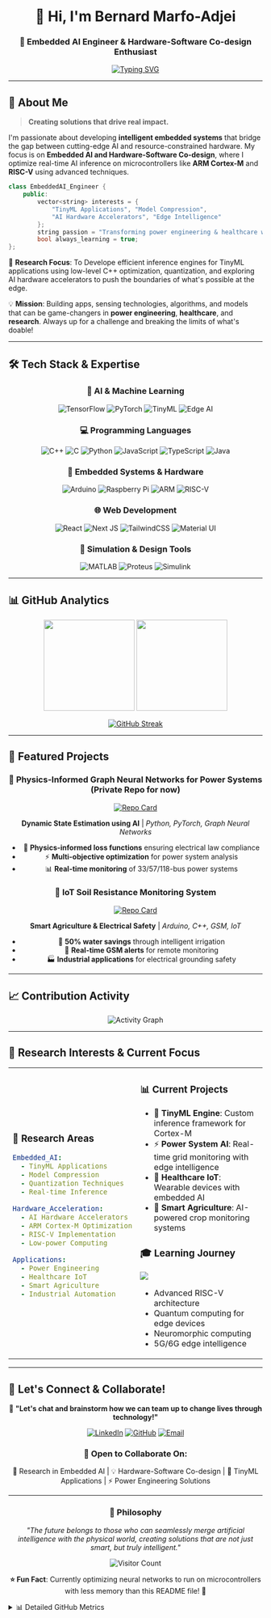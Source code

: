 <div align="center">
  
# 👋 Hi, I'm Bernard Marfo-Adjei

### 🚀 Embedded AI Engineer & Hardware-Software Co-design Enthusiast

[![Typing SVG](https://readme-typing-svg.herokuapp.com?font=Fira+Code&weight=500&size=22&pause=1000&color=00D4FF&center=true&vCenter=true&width=600&lines=Pushing+the+boundaries+of+edge+intelligence;Optimizing+AI+for+microcontrollers;Building+real-world+IoT+solutions;Hardware-Software+Co-design+Researcher)](https://git.io/typing-svg)

</div>

---

## 🎯 About Me

> **Creating solutions that drive real impact.**

I'm passionate about developing **intelligent embedded systems** that bridge the gap between cutting-edge AI and resource-constrained hardware. My focus is on **Embedded AI and Hardware-Software Co-design**, where I optimize real-time AI inference on microcontrollers like **ARM Cortex-M** and **RISC-V** using advanced techniques.

```cpp
class EmbeddedAI_Engineer {
    public:
        vector<string> interests = {
            "TinyML Applications", "Model Compression", 
            "AI Hardware Accelerators", "Edge Intelligence"
        };
        string passion = "Transforming power engineering & healthcare with AI";
        bool always_learning = true;
};
```

🔬 **Research Focus**: To Develope efficient inference engines for TinyML applications using low-level C++ optimization, quantization, and exploring AI hardware accelerators to push the boundaries of what's possible at the edge.

💡 **Mission**: Building apps, sensing technologies, algorithms, and models that can be game-changers in **power engineering**, **healthcare**, and **research**. Always up for a challenge and breaking the limits of what's doable!

---

## 🛠️ Tech Stack & Expertise

<div align="center">

### 🧠 AI & Machine Learning
![TensorFlow](https://img.shields.io/badge/TensorFlow-%23FF6F00.svg?style=for-the-badge&logo=TensorFlow&logoColor=white)
![PyTorch](https://img.shields.io/badge/PyTorch-%23EE4C2C.svg?style=for-the-badge&logo=PyTorch&logoColor=white)
![TinyML](https://img.shields.io/badge/TinyML-4285F4?style=for-the-badge&logo=googleassistant&logoColor=white)
![Edge AI](https://img.shields.io/badge/Edge_AI-00979D?style=for-the-badge&logo=nvidia&logoColor=white)

### 💻 Programming Languages
![C++](https://img.shields.io/badge/c++-%2300599C.svg?style=for-the-badge&logo=c%2B%2B&logoColor=white)
![C](https://img.shields.io/badge/c-%2300599C.svg?style=for-the-badge&logo=c&logoColor=white)
![Python](https://img.shields.io/badge/python-3670A0?style=for-the-badge&logo=python&logoColor=ffdd54)
![JavaScript](https://img.shields.io/badge/javascript-%23323330.svg?style=for-the-badge&logo=javascript&logoColor=%23F7DF1E)
![TypeScript](https://img.shields.io/badge/typescript-%23007ACC.svg?style=for-the-badge&logo=typescript&logoColor=white)
![Java](https://img.shields.io/badge/java-%23ED8B00.svg?style=for-the-badge&logo=openjdk&logoColor=white)

### 🔧 Embedded Systems & Hardware
![Arduino](https://img.shields.io/badge/-Arduino-00979D?style=for-the-badge&logo=Arduino&logoColor=white)
![Raspberry Pi](https://img.shields.io/badge/-RaspberryPi-C51A4A?style=for-the-badge&logo=Raspberry-Pi)
![ARM](https://img.shields.io/badge/ARM_Cortex_M-0091BD?style=for-the-badge&logo=arm&logoColor=white)
![RISC-V](https://img.shields.io/badge/RISC--V-283272?style=for-the-badge&logo=riscv&logoColor=white)

### 🌐 Web Development
![React](https://img.shields.io/badge/react-%2320232a.svg?style=for-the-badge&logo=react&logoColor=%2361DAFB)
![Next JS](https://img.shields.io/badge/Next-black?style=for-the-badge&logo=next.js&logoColor=white)
![TailwindCSS](https://img.shields.io/badge/tailwindcss-%2338B2AC.svg?style=for-the-badge&logo=tailwind-css&logoColor=white)
![Material UI](https://img.shields.io/badge/materialui-%230081CB.svg?style=for-the-badge&logo=material-ui&logoColor=white)

### 🔬 Simulation & Design Tools
![MATLAB](https://img.shields.io/badge/MATLAB-0076A8?style=for-the-badge&logo=mathworks&logoColor=white)
![Proteus](https://img.shields.io/badge/Proteus-1f4e79?style=for-the-badge&logo=proteus&logoColor=white)
![Simulink](https://img.shields.io/badge/Simulink-0076A8?style=for-the-badge&logo=mathworks&logoColor=white)

</div>

---

## 📊 GitHub Analytics

<div align="center">
  
<img height="180em" src="https://github-readme-stats.vercel.app/api?username=bengentle10&show_icons=true&theme=radical&include_all_commits=true&count_private=true"/>
<img height="180em" src="https://github-readme-stats.vercel.app/api/top-langs/?username=bengentle10&layout=compact&langs_count=8&theme=radical"/>

</div>

<div align="center">
  
[![GitHub Streak](https://streak-stats.demolab.com/?user=bengentle10&theme=radical)](https://git.io/streak-stats)

</div>

---

## 🚀 Featured Projects

<div align="center">

### 🔬 Physics-Informed Graph Neural Networks for Power Systems (Private Repo for now)
[![Repo Card](https://github-readme-stats.vercel.app/api/pin/?username=bengentle10&repo=Physics_Informed_Machine_Learning&theme=radical)](https://github.com/bengentle10/Physics_Informed_Machine_Learning)

**Dynamic State Estimation using AI** | *Python, PyTorch, Graph Neural Networks*
- 🧠 **Physics-informed loss functions** ensuring electrical law compliance
- ⚡ **Multi-objective optimization** for power system analysis
- 📊 **Real-time monitoring** of 33/57/118-bus power systems

### 📡 IoT Soil Resistance Monitoring System
[![Repo Card](https://github-readme-stats.vercel.app/api/pin/?username=bengentle10&repo=Remote-Soil-Resistance-Monitoring&theme=radical)](https://github.com/bengentle10/Soil-Resistance-Monitor)

**Smart Agriculture & Electrical Safety** | *Arduino, C++, GSM, IoT*
- 🌱 **50% water savings** through intelligent irrigation
- 📱 **Real-time GSM alerts** for remote monitoring
- 🏭 **Industrial applications** for electrical grounding safety

</div>

---

## 📈 Contribution Activity

<div align="center">

![Activity Graph](https://github-readme-activity-graph.vercel.app/graph?username=bengentle10&theme=react-dark&area=true&hide_border=true)

</div>

---

## 🎯 Research Interests & Current Focus

<table>
<tr>
<td width="50%">

### 🔬 **Research Areas**
```yaml
Embedded_AI:
  - TinyML Applications
  - Model Compression
  - Quantization Techniques
  - Real-time Inference

Hardware_Acceleration:
  - AI Hardware Accelerators
  - ARM Cortex-M Optimization
  - RISC-V Implementation
  - Low-power Computing

Applications:
  - Power Engineering
  - Healthcare IoT
  - Smart Agriculture
  - Industrial Automation
```

</td>
<td width="50%">

### 📊 **Current Projects**
- 🧠 **TinyML Engine**: Custom inference framework for Cortex-M
- ⚡ **Power System AI**: Real-time grid monitoring with edge intelligence
- 🏥 **Healthcare IoT**: Wearable devices with embedded AI
- 🌱 **Smart Agriculture**: AI-powered crop monitoring systems

### 🎓 **Learning Journey**
![](https://img.shields.io/badge/Always%20Learning-new%20technologies-brightgreen?style=flat-square)
- Advanced RISC-V architecture
- Quantum computing for edge devices
- Neuromorphic computing
- 5G/6G edge intelligence

</td>
</tr>
</table>

---

## 🌟 Let's Connect & Collaborate!

<div align="center">

💬 **"Let's chat and brainstorm how we can team up to change lives through technology!"**

[![LinkedIn](https://img.shields.io/badge/LinkedIn-bernardmarfoadjei-0077B5?style=for-the-badge&logo=linkedin&logoColor=white)](https://www.linkedin.com/in/bernardmarfoadjei/)
[![GitHub](https://img.shields.io/badge/GitHub-bengentle10-100000?style=for-the-badge&logo=github&logoColor=white)](https://github.com/bengentle10)
[![Email](https://img.shields.io/badge/Email-Let's%20Talk-D14836?style=for-the-badge&logo=gmail&logoColor=white)](mailto:bernard@example.com)

### 🤝 **Open to Collaborate On:**
🔬 Research in Embedded AI | 💡 Hardware-Software Co-design | 🚀 TinyML Applications | ⚡ Power Engineering Solutions

</div>

---

<div align="center">

### 💭 **Philosophy**

*"The future belongs to those who can seamlessly merge artificial intelligence with the physical world, creating solutions that are not just smart, but truly intelligent."*

![Visitor Count](https://komarev.com/ghpvc/?username=bengentle10&color=blueviolet&style=for-the-badge)

**⭐ Fun Fact**: Currently optimizing neural networks to run on microcontrollers with less memory than this README file! 🤖

</div>

<!-- Hidden section for GitHub metrics -->
<details>
<summary>📊 Detailed GitHub Metrics</summary>

![Metrics](https://metrics.lecoq.io/bengentle10?template=classic&base.header=0&base.activity=0&base.community=0&base.repositories=0&base.metadata=0&languages=1&lines=1&achievements=1&notable=1&discussions=1&languages.limit=8&languages.sections=most-used&languages.colors=github&languages.threshold=0%25&languages.indepth=false&languages.analysis.timeout=15&languages.categories=markup%2C%20programming&languages.recent.categories=markup%2C%20programming&languages.recent.load=300&languages.recent.days=14&achievements.threshold=C&achievements.secrets=true&achievements.display=detailed&achievements.limit=0&notable.from=organization&notable.repositories=false&discussions.categories=true&config.timezone=America%2FNew_York)

</details>

